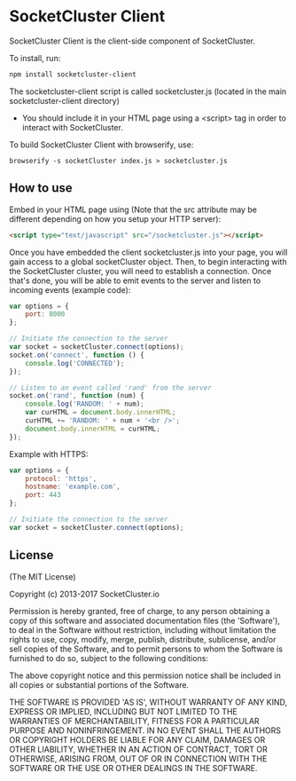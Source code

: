 SocketCluster Client
======

SocketCluster Client is the client-side component of SocketCluster.

To install, run:

```bash
npm install socketcluster-client
```

The socketcluster-client script is called socketcluster.js (located in the main socketcluster-client directory)
- You should include it in your HTML page using a &lt;script&gt; tag in order to interact with SocketCluster.

To build SocketCluster Client with browserify, use:

```
browserify -s socketCluster index.js > socketcluster.js
```

## How to use

Embed in your HTML page using (Note that the src attribute may be different depending on how you setup your HTTP server):

```html
<script type="text/javascript" src="/socketcluster.js"></script>
```

Once you have embedded the client socketcluster.js into your page, you will gain access to a global socketCluster object.
Then, to begin interacting with the SocketCluster cluster, you will need to establish a connection.
Once that's done, you will be able to emit events to the server and listen to incoming events (example code):

```js
var options = {
    port: 8000
};

// Initiate the connection to the server
var socket = socketCluster.connect(options);
socket.on('connect', function () {
    console.log('CONNECTED');
});

// Listen to an event called 'rand' from the server
socket.on('rand', function (num) {
    console.log('RANDOM: ' + num);
    var curHTML = document.body.innerHTML;
    curHTML += 'RANDOM: ' + num + '<br />';
    document.body.innerHTML = curHTML;
});
```

Example with HTTPS:

```js
var options = {
    protocol: 'https',
    hostname: 'example.com',
    port: 443
};

// Initiate the connection to the server
var socket = socketCluster.connect(options);
```

## License

(The MIT License)

Copyright (c) 2013-2017 SocketCluster.io

Permission is hereby granted, free of charge, to any person obtaining a copy of this software and associated documentation files (the 'Software'), to deal in the Software without restriction, including without limitation the rights to use, copy, modify, merge, publish, distribute, sublicense, and/or sell copies of the Software, and to permit persons to whom the Software is furnished to do so, subject to the following conditions:

The above copyright notice and this permission notice shall be included in all copies or substantial portions of the Software.

THE SOFTWARE IS PROVIDED 'AS IS', WITHOUT WARRANTY OF ANY KIND, EXPRESS OR IMPLIED, INCLUDING BUT NOT LIMITED TO THE WARRANTIES OF MERCHANTABILITY, FITNESS FOR A PARTICULAR PURPOSE AND NONINFRINGEMENT. IN NO EVENT SHALL THE AUTHORS OR COPYRIGHT HOLDERS BE LIABLE FOR ANY CLAIM, DAMAGES OR OTHER LIABILITY, WHETHER IN AN ACTION OF CONTRACT, TORT OR OTHERWISE, ARISING FROM, OUT OF OR IN CONNECTION WITH THE SOFTWARE OR THE USE OR OTHER DEALINGS IN THE SOFTWARE.
